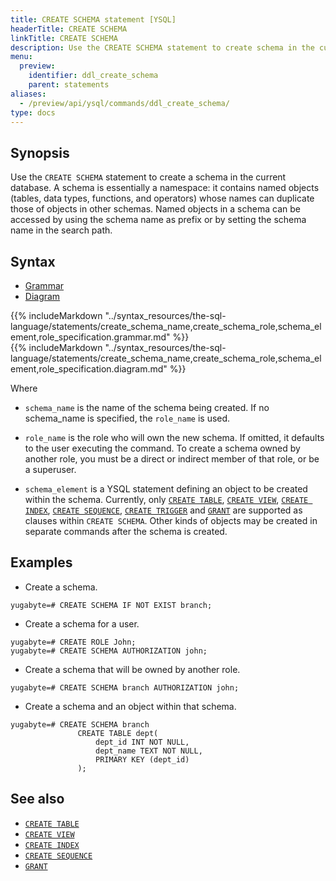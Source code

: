```yaml
---
title: CREATE SCHEMA statement [YSQL]
headerTitle: CREATE SCHEMA
linkTitle: CREATE SCHEMA
description: Use the CREATE SCHEMA statement to create schema in the current database.
menu:
  preview:
    identifier: ddl_create_schema
    parent: statements
aliases:
  - /preview/api/ysql/commands/ddl_create_schema/
type: docs
---
```


## Synopsis

Use the `CREATE SCHEMA` statement to create a schema in the current database.
A schema is essentially a namespace: it contains named objects (tables, data types, functions, and operators) whose names can duplicate those of objects in other schemas.
Named objects in a schema can be accessed by using the schema name as prefix or by setting the schema name in the search path.

## Syntax

<ul class="nav nav-tabs nav-tabs-yb">
  <li >
    <a href="#grammar" class="nav-link active" id="grammar-tab" data-toggle="tab" role="tab" aria-controls="grammar" aria-selected="true">
      <i class="fas fa-file-alt" aria-hidden="true"></i>
      Grammar
    </a>
  </li>
  <li>
    <a href="#diagram" class="nav-link" id="diagram-tab" data-toggle="tab" role="tab" aria-controls="diagram" aria-selected="false">
      <i class="fas fa-project-diagram" aria-hidden="true"></i>
      Diagram
    </a>
  </li>
</ul>

<div class="tab-content">
  <div id="grammar" class="tab-pane fade show active" role="tabpanel" aria-labelledby="grammar-tab">
  {{% includeMarkdown "../syntax_resources/the-sql-language/statements/create_schema_name,create_schema_role,schema_element,role_specification.grammar.md" %}}
  </div>
  <div id="diagram" class="tab-pane fade" role="tabpanel" aria-labelledby="diagram-tab">
  {{% includeMarkdown "../syntax_resources/the-sql-language/statements/create_schema_name,create_schema_role,schema_element,role_specification.diagram.md" %}}
  </div>
</div>

Where

- `schema_name` is the name of the schema being created. If no schema_name is specified, the `role_name` is used.

- `role_name` is the role who will own the new schema. If omitted, it defaults to the user executing the command. To create a schema owned by another role, you must be a direct or indirect member of that role, or be a superuser.

- `schema_element` is a YSQL statement defining an object to be created within the schema.
Currently, only [`CREATE TABLE`](../ddl_create_table), [`CREATE VIEW`](../ddl_create_view), [`CREATE INDEX`](../ddl_create_index/), [`CREATE SEQUENCE`](../ddl_create_sequence), [`CREATE TRIGGER`](../ddl_create_trigger) and [`GRANT`](../dcl_grant) are supported as clauses within `CREATE SCHEMA`.
Other kinds of objects may be created in separate commands after the schema is created.

## Examples

- Create a schema.

```plpgsql
yugabyte=# CREATE SCHEMA IF NOT EXIST branch;
```

- Create a schema for a user.

```plpgsql
yugabyte=# CREATE ROLE John;
yugabyte=# CREATE SCHEMA AUTHORIZATION john;
```

- Create a schema that will be owned by another role.

```plpgsql
yugabyte=# CREATE SCHEMA branch AUTHORIZATION john;
```

- Create a schema and an object within that schema.

```plpgsql
yugabyte=# CREATE SCHEMA branch
               CREATE TABLE dept(
                   dept_id INT NOT NULL,
                   dept_name TEXT NOT NULL,
                   PRIMARY KEY (dept_id)
               );
```

## See also

- [`CREATE TABLE`](../ddl_create_table)
- [`CREATE VIEW`](../ddl_create_view)
- [`CREATE INDEX`](../ddl_create_index/)
- [`CREATE SEQUENCE`](../ddl_create_sequence)
- [`GRANT`](../dcl_grant)
